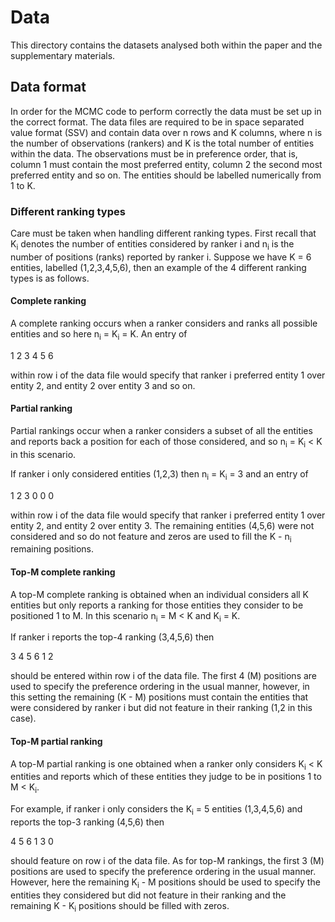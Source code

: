 # Data

This directory contains the datasets analysed both within the paper and the supplementary materials.

## Data format

In order for the MCMC code to perform correctly the data must be set up in the correct format. The data files are required to be in space separated value format (SSV) and contain data over n rows and K columns, where n is the number of observations (rankers) and K is the total number of entities within the data. The observations must be in preference order, that is, column 1 must contain the most preferred entity, column 2 the second most preferred entity and so on. The entities should be labelled numerically from 1 to K.

### Different ranking types

Care must be taken when handling different ranking types. First recall that K<sub>i</sub> denotes the number of entities considered by ranker i and n<sub>i</sub> is the number of positions (ranks) reported by ranker i. Suppose we have K = 6 entities, labelled (1,2,3,4,5,6), then an example of the 4 different ranking types is as follows. 

#### Complete ranking

A complete ranking occurs when a ranker considers and ranks all possible entities and so here n<sub>i</sub> = K<sub>i</sub> = K. An entry of

1 2 3 4 5 6

within row i of the data file would specify that ranker i preferred entity 1 over entity 2, and entity 2 over entity 3 and so on.

#### Partial ranking

Partial rankings occur when a ranker considers a subset of all the entities and reports back a position for each of those considered, and so n<sub>i</sub> = K<sub>i</sub> &lt; K in this scenario.

If ranker i only considered entities (1,2,3) then  n<sub>i</sub> = K<sub>i</sub> = 3 and an entry of

1 2 3 0 0 0

within row i of the data file would specify that ranker i preferred entity 1 over entity 2, and entity 2 over entity 3. The remaining entities (4,5,6) were not considered and so do not feature and zeros are used to fill the K - n<sub>i</sub> remaining positions.

#### Top-M complete ranking
A top-M complete ranking is obtained when an individual considers all K entities but only reports a ranking for those entities they consider to be positioned 1 to M. In this scenario n<sub>i</sub> = M &lt; K and K<sub>i</sub> = K.

If ranker i reports the top-4 ranking (3,4,5,6) then 

3 4 5 6 1 2

should be entered within row i of the data file. The first 4 (M) positions are used to specify the preference ordering in the usual manner, however, in this setting the remaining (K - M) positions must contain the entities that were considered by ranker i but did not feature in their ranking (1,2 in this case).

#### Top-M partial ranking

A top-M partial ranking is one obtained when a ranker only considers K<sub>i</sub> &lt; K entities and reports which of these entities they judge to be in positions 1 to M &lt; K<sub>i</sub>.

For example, if ranker i only considers the K<sub>i</sub> = 5 entities (1,3,4,5,6) and reports the top-3 ranking (4,5,6) then

4 5 6 1 3 0

should feature on row i of the data file. As for top-M rankings, the first 3 (M) positions are used to specify the preference ordering in the usual manner. However, here the remaining  K<sub>i</sub> - M positions should be used to specify the entities they considered but did not feature in their ranking and the remaining K - K<sub>i</sub> positions should be filled with zeros.




